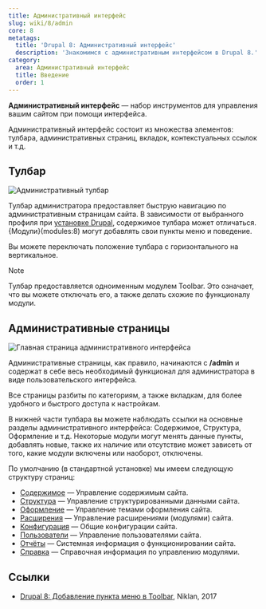 ```yaml
---
title: Административный интерфейс
slug: wiki/8/admin
core: 8
metatags:
  title: 'Drupal 8: Административный интерфейс'
  description: 'Знакомимся с административным интерфейсом в Drupal 8.'
category:
  area: Административный интерфейс
  title: Введение
  order: 1
---
```


**Административный интерфейс** — набор инструментов для управления вашим сайтом при помощи интерфейса.

Административный интерфейс состоит из множества элементов: тулбара, административных страниц, вкладок, контекстуальных ссылок и т.д.

## Тулбар

![Административный тулбар](https://i.imgur.com/eyKAL4s.png)

Тулбар администратора предоставляет быструю навигацию по административным страницам сайта. В зависимости от выбранного профиля при [установке Drupal](../installation/index.md), содержимое тулбара может отличаться. {Модули}(modules:8) могут добавлять свои пункты меню и поведение.

Вы можете переключать положение тулбара с горизонтального на вертикальное.

> [!NOTE]
> Тулбар предоставляется одноименным модулем Toolbar. Это означает, что вы можете отключать его, а также делать схожие по функционалу модули.

## Административные страницы

![Главная страница административного интерфейса](https://i.imgur.com/0c12O9r.png)

Административные страницы, как правило, начинаются с **/admin** и содержат в себе весь необходимый функционал для администратора в виде пользовательского интерфейса.

Все страницы разбиты по категориям, а также вкладкам, для более удобного и быстрого доступа к настройкам.

В нижней части тулбара вы можете наблюдать ссылки на основные разделы административного интерфейса: Содержимое, Структура, Оформление и т.д. Некоторые модули могут менять данные пункты, добавлять новые, также их наличие или отсутствие может зависеть от того, какие модули включены или наоборот, отключены.

По умолчанию (в стандартной установке) мы имеем следующую структуру страниц:

- [Содержимое](content/index.md) — Управление содержимым сайта.
- [Структура](structure/index.md) — Управление структурированными данными сайта.
- [Оформление](appearance/index.md) — Управление темами оформления сайта.
- [Расширения](modules/index.md) — Управление расширениями (модулями) сайта.
- [Конфигурация](config/index.md) — Общие конфигурации сайта.
- [Пользователи](people/index.md) — Управление пользователями сайта.
- [Отчёты](reports/index.md) — Системная информация о функционировании сайта.
- [Справка](help/index.md) — Справочная информация по управлению модулями.

## Ссылки

- [Drupal 8: Добавление пункта меню в Toolbar](https://niklan.net/blog/138), Niklan, 2017
